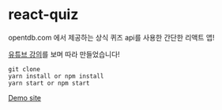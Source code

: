 # react-quiz
opentdb.com 에서 제공하는 상식 퀴즈 api를 사용한 간단한 리액트 앱!

[유튜브 강의](https://www.youtube.com/watch?v=F2JCjVSZlG0)를 보며 따라 만들었습니다!

```
git clone 
yarn install or npm install
yarn start or npm start
```

[Demo site](https://tender-mcnulty-a4a646.netlify.app/)

